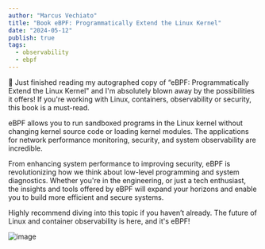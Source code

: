 ```yaml
---
author: "Marcus Vechiato"
title: "Book eBPF: Programmatically Extend the Linux Kernel"
date: "2024-05-12"
publish: true
tags:
  - observability
  - ebpf
--- 
```


🚀 Just finished reading my autographed copy of “eBPF: Programmatically Extend the Linux Kernel" and I'm absolutely blown away by the possibilities it offers! If you're working with Linux, containers, observability or security, this book is a must-read.  
  
eBPF allows you to run sandboxed programs in the Linux kernel without changing kernel source code or loading kernel modules. The applications for network performance monitoring, security, and system observability are incredible.  
  
From enhancing system performance to improving security, eBPF is revolutionizing how we think about low-level programming and system diagnostics. Whether you're in the engineering, or just a tech enthusiast, the insights and tools offered by eBPF will expand your horizons and enable you to build more efficient and secure systems.  
  
Highly recommend diving into this topic if you haven’t already. The future of Linux and container observability is here, and it's eBPF!

![image](/obsidian/ebpf_book.png)

